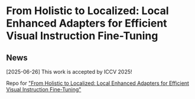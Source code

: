 # From Holistic to Localized: Local Enhanced Adapters for Efficient Visual Instruction Fine-Tuning
## News
[2025-06-26] This work is accepted by ICCV 2025!

Repo for ["From Holistic to Localized: Local Enhanced Adapters for Efficient Visual Instruction Fine-Tuning"](https://arxiv.org/pdf/2411.12787)
